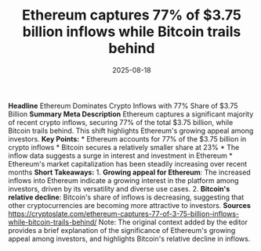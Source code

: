 ﻿---
title: Ethereum captures 77% of $3.75 billion inflows while Bitcoin trails behind
date: '2025-08-18'
category: Markets
summary: ''
slug: ethereum captures 77 of 375 billion inflows while bitcoin tr
source_urls:
- https://cryptoslate.com/ethereum-captures-77-of-3-75-billion-inflows-while-bitcoin-trails-behind/
seo:
  title: Ethereum captures 77% of $3.75 billion inflows while Bitcoin trails behind
    | Hash n Hedge
  description: ''
  keywords:
  - news
  - markets
  - brief
---

**Headline** Ethereum Dominates Crypto Inflows with 77% Share of $3.75 Billion  **Summary Meta Description** Ethereum captures a significant majority of recent crypto inflows, securing 77% of the total $3.75 billion, while Bitcoin trails behind. This shift highlights Ethereum's growing appeal among investors.  **Key Points:**  * Ethereum accounts for 77% of the $3.75 billion in crypto inflows * Bitcoin secures a relatively smaller share at 23% * The inflow data suggests a surge in interest and investment in Ethereum * Ethereum's market capitalization has been steadily increasing over recent months  **Short Takeaways:**  1. **Growing appeal for Ethereum**: The increased inflows into Ethereum indicate a growing interest in the platform among investors, driven by its versatility and diverse use cases. 2. **Bitcoin's relative decline**: Bitcoin's share of inflows is decreasing, suggesting that other cryptocurrencies are becoming more attractive to investors.  **Sources** https://cryptoslate.com/ethereum-captures-77-of-3-75-billion-inflows-while-bitcoin-trails-behind/  Note: The original context added by the editor provides a brief explanation of the significance of Ethereum's growing appeal among investors, and highlights Bitcoin's relative decline in inflows. 
